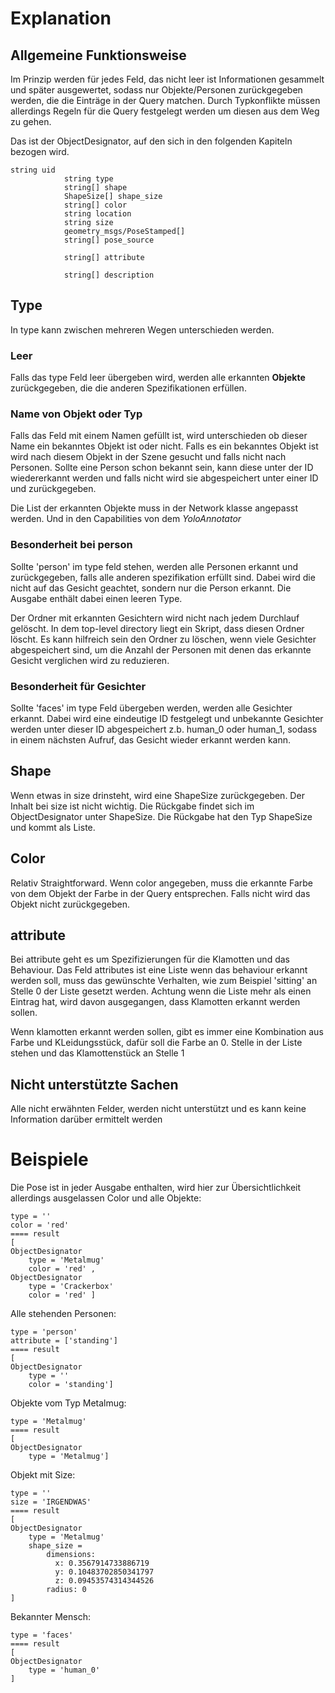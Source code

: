 # Explanation

## Allgemeine Funktionsweise

Im Prinzip werden für jedes Feld, das nicht leer ist Informationen gesammelt und später ausgewertet,
sodass nur Objekte/Personen zurückgegeben werden, die die Einträge in der Query matchen. Durch Typkonflikte
müssen allerdings Regeln für die Query festgelegt werden um diesen aus dem Weg zu gehen.

Das ist der ObjectDesignator, auf den sich in den folgenden Kapiteln bezogen wird.

```
string uid
            string type 
            string[] shape
            ShapeSize[] shape_size
            string[] color
            string location
            string size
            geometry_msgs/PoseStamped[]
            string[] pose_source

            string[] attribute 

            string[] description
```

## Type
In type kann zwischen mehreren Wegen unterschieden werden.

### Leer
Falls das type Feld leer übergeben wird, werden alle erkannten **Objekte** zurückgegeben, die die 
anderen Spezifikationen erfüllen.

### Name von Objekt oder Typ
Falls das Feld mit einem Namen gefüllt ist, wird unterschieden ob dieser Name ein bekanntes Objekt ist
oder nicht. Falls es ein bekanntes Objekt ist wird nach diesem Objekt in der Szene gesucht und falls nicht
nach Personen. Sollte eine Person schon bekannt sein, kann diese unter der ID wiedererkannt werden und 
falls nicht wird sie abgespeichert unter einer ID und zurückgegeben.

Die List der erkannten Objekte muss in der Network klasse angepasst werden. Und in den Capabilities von dem 
*YoloAnnotator*

### Besonderheit bei person
Sollte 'person' im type feld stehen, werden alle Personen erkannt und zurückgegeben, falls alle anderen
spezifikation erfüllt sind. Dabei wird die nicht auf das Gesicht geachtet, sondern nur die Person erkannt.
Die Ausgabe enthält dabei einen leeren Type.

Der Ordner mit erkannten Gesichtern wird nicht nach jedem Durchlauf gelöscht. In dem
top-level directory liegt ein Skript, dass diesen Ordner löscht. Es kann hilfreich sein
den Ordner zu löschen, wenn viele Gesichter abgespeichert sind, um die Anzahl der Personen
mit denen das erkannte Gesicht verglichen wird zu reduzieren.

### Besonderheit für Gesichter
Sollte 'faces' im type Feld übergeben werden, werden alle Gesichter erkannt. Dabei wird eine eindeutige ID
festgelegt und unbekannte Gesichter werden unter dieser ID abgespeichert z.b. human_0 oder human_1, sodass in einem nächsten Aufruf,
das Gesicht wieder erkannt werden kann.

## Shape 
Wenn etwas in size drinsteht, wird eine ShapeSize zurückgegeben. Der Inhalt bei size
ist nicht wichtig. Die Rückgabe findet sich im ObjectDesignator unter ShapeSize. Die Rückgabe hat den Typ ShapeSize
und kommt als Liste.

## Color
Relativ Straightforward. Wenn color angegeben, muss die erkannte Farbe von dem Objekt der Farbe in der 
Query entsprechen. Falls nicht wird das Objekt nicht zurückgegeben.

## attribute
Bei attribute geht es um Spezifizierungen für die Klamotten und das Behaviour. Das Feld attributes ist eine Liste
wenn das behaviour erkannt werden soll, muss das gewünschte Verhalten, wie zum Beispiel 'sitting' an Stelle 0
der Liste gesetzt werden. Achtung wenn die Liste mehr als einen Eintrag hat, wird davon ausgegangen, dass 
Klamotten erkannt werden sollen.

Wenn klamotten erkannt werden sollen, gibt es immer eine Kombination aus Farbe und KLeidungsstück, dafür
soll die Farbe an 0. Stelle in der Liste stehen und das Klamottenstück an Stelle 1

## Nicht unterstützte Sachen
Alle nicht erwähnten Felder, werden nicht unterstützt und es kann keine Information darüber ermittelt werden

# Beispiele
Die Pose ist in jeder Ausgabe enthalten, wird hier zur Übersichtlichkeit allerdings ausgelassen
Color und alle Objekte:
```
type = ''
color = 'red'
==== result
[
ObjectDesignator 
    type = 'Metalmug'
    color = 'red' ,
ObjectDesignator 
    type = 'Crackerbox'
    color = 'red' ]
```

Alle stehenden Personen:
```
type = 'person'
attribute = ['standing']
==== result
[
ObjectDesignator 
    type = ''
    color = 'standing']
```

Objekte vom Typ Metalmug:
```
type = 'Metalmug'
==== result
[
ObjectDesignator 
    type = 'Metalmug']
```

Objekt mit Size:
```
type = ''
size = 'IRGENDWAS'
==== result
[
ObjectDesignator 
    type = 'Metalmug'
    shape_size = 
        dimensions: 
          x: 0.3567914733886719
          y: 0.10483702850341797
          z: 0.09453574314344526
        radius: 0
]
```

Bekannter Mensch:
```
type = 'faces'
==== result
[
ObjectDesignator 
    type = 'human_0'
]
```


